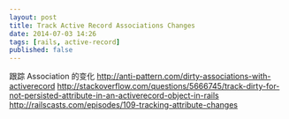 ```yaml
---
layout: post
title: Track Active Record Associations Changes
date: 2014-07-03 14:26
tags: [rails, active-record]
published: false
---
```




跟踪 Association 的变化
http://anti-pattern.com/dirty-associations-with-activerecord
http://stackoverflow.com/questions/5666745/track-dirty-for-not-persisted-attribute-in-an-activerecord-object-in-rails
http://railscasts.com/episodes/109-tracking-attribute-changes